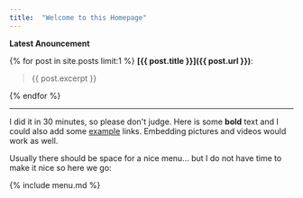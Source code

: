 ```yaml
---
title:  "Welcome to this Homepage"
---
```



**Latest Anouncement**

{% for post in site.posts limit:1 %}
**[{{ post.title }}]({{ post.url }})**:
    
> {{ post.excerpt }}

{% endfor %}


---

I did it in 30 minutes, so please don't judge.
Here is some **bold** text and I could also add some [example](https://www.example.com) links. Embedding pictures and videos would work as well.

Usually there should be space for a nice menu... but I do not have time to make it nice so here we go:

{% include menu.md %}
